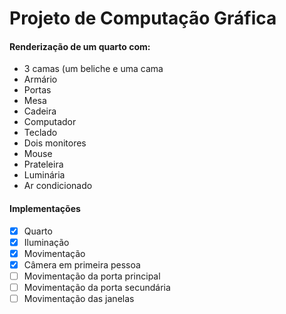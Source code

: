 # Projeto de Computação Gráfica

#### Renderização de um quarto com:
* 3 camas (um beliche e uma cama
* Armário
* Portas
* Mesa
* Cadeira
* Computador
* Teclado
* Dois monitores
* Mouse
* Prateleira
* Luminária
* Ar condicionado

#### Implementações
- [X] Quarto
- [X] Iluminação
- [X] Movimentação
- [X] Câmera em primeira pessoa
- [ ] Movimentação da porta principal
- [ ] Movimentação da porta secundária
- [ ] Movimentação das janelas
